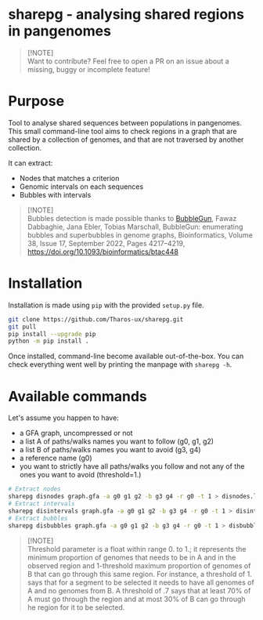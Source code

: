 # sharepg - analysing shared regions in pangenomes

> [!NOTE]\
> Want to contribute? Feel free to open a PR on an issue about a missing, buggy or incomplete feature!

# Purpose

Tool to analyse shared sequences between populations in pangenomes. This small command-line tool aims to check regions in a graph that are shared by a collection of genomes, and that are not traversed by another collection.

It can extract:
+ Nodes that matches a criterion
+ Genomic intervals on each sequences
+ Bubbles with intervals

> [!NOTE]\
> Bubbles detection is made possible thanks to [BubbleGun](https://github.com/fawaz-dabbaghieh/bubble_gun), Fawaz Dabbaghie, Jana Ebler, Tobias Marschall, BubbleGun: enumerating bubbles and superbubbles in genome graphs, Bioinformatics, Volume 38, Issue 17, September 2022, Pages 4217–4219, https://doi.org/10.1093/bioinformatics/btac448

# Installation

Installation is made using `pip` with the provided `setup.py` file.

```bash
git clone https://github.com/Tharos-ux/sharepg.git
git pull
pip install --upgrade pip
python -m pip install .
```

Once installed, command-line become available out-of-the-box. You can check everything went well by printing the manpage with `sharepg -h`.

# Available commands

Let's assume you happen to have:
+ a GFA graph, uncompressed or not
+ a list A of paths/walks names you want to follow (g0, g1, g2)
+ a list B of paths/walks names you want to avoid (g3, g4)
+ a reference name (g0)
+ you want to strictly have all paths/walks you follow and not any of the ones you want to avoid (threshold=1.)

```bash
# Extract nodes
sharepg disnodes graph.gfa -a g0 g1 g2 -b g3 g4 -r g0 -t 1 > disnodes.log
# Extract intervals
sharepg disintervals graph.gfa -a g0 g1 g2 -b g3 g4 -r g0 -t 1 > disintervals.log
# Extract bubbles
sharepg disbubbles graph.gfa -a g0 g1 g2 -b g3 g4 -r g0 -t 1 > disbubbles.log
```

> [!NOTE]\
> Threshold parameter is a float within range 0. to 1.; it represents the minimum proportion of genomes that needs to be in A and in the observed region and 1-threshold maximum proportion of genomes of B that can go through this same region. For instance, a threshold of 1. says that for a segment to be selected it needs to have all genomes of A and no genomes from B. A threshold of .7 says that at least 70% of A must go through the region and at most 30% of B can go through he region for it to be selected.
